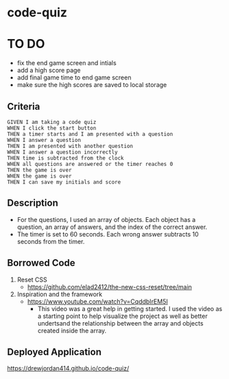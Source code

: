 # code-quiz

# TO DO
- fix the end game screen and intials
- add a high score page
- add final game time to end game screen
- make sure the high scores are saved to local storage


## Criteria

```
GIVEN I am taking a code quiz
WHEN I click the start button
THEN a timer starts and I am presented with a question
WHEN I answer a question
THEN I am presented with another question
WHEN I answer a question incorrectly
THEN time is subtracted from the clock
WHEN all questions are answered or the timer reaches 0
THEN the game is over
WHEN the game is over
THEN I can save my initials and score
```


## Description
- For the questions, I used an array of objects. Each object has a question, an array of answers, and the index of the correct answer.
- The timer is set to 60 seconds. Each wrong answer subtracts 10 seconds from the timer.

## Borrowed Code
1. Reset CSS
    - https://github.com/elad2412/the-new-css-reset/tree/main
2. Inspiration and the framework
    -  https://www.youtube.com/watch?v=CqddbIrEM5I
        - This video was a great help in getting started. I used the video as a starting point to help visualize the project as well as better undertsand the relationship between the array and objects created inside the array.

## Deployed Application
https://drewjordan414.github.io/code-quiz/


